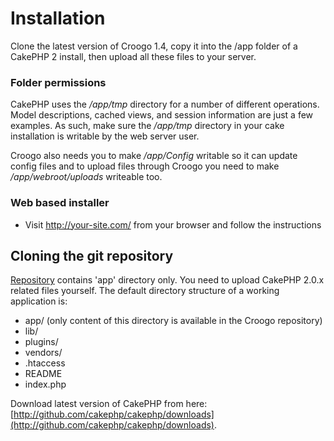 # Installation

Clone the latest version of Croogo 1.4, copy it into the /app folder of a CakePHP 2 install, then upload all these files to your server.

### Folder permissions
CakePHP uses the _/app/tmp_ directory for a number of different operations. Model descriptions, cached views, and session information are just a few examples. As such, make sure the _/app/tmp_ directory in your cake installation is writable by the web server user.  

Croogo also needs you to make _/app/Config_ writable so it can update config files and to upload files through Croogo you need to make _/app/webroot/uploads_ writeable too.

### Web based installer

* Visit http://your-site.com/ from your browser and follow the instructions

## Cloning the git repository

[Repository](http://github.com/croogo/croogo) contains 'app' directory only. You need to upload CakePHP 2.0.x related files yourself. The default directory structure of a working application is:

* app/ (only content of this directory is available in the Croogo repository)
* lib/
* plugins/
* vendors/
* .htaccess
* README
* index.php

Download latest version of CakePHP from here: [http://github.com/cakephp/cakephp/downloads](http://github.com/cakephp/cakephp/downloads).